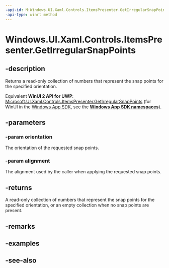```yaml
---
-api-id: M:Windows.UI.Xaml.Controls.ItemsPresenter.GetIrregularSnapPoints(Windows.UI.Xaml.Controls.Orientation,Windows.UI.Xaml.Controls.Primitives.SnapPointsAlignment)
-api-type: winrt method
---
```


<!-- Method syntax
public Windows.Foundation.Collections.IVectorView<float> GetIrregularSnapPoints(Windows.UI.Xaml.Controls.Orientation orientation, Windows.UI.Xaml.Controls.Primitives.SnapPointsAlignment alignment)
-->

# Windows.UI.Xaml.Controls.ItemsPresenter.GetIrregularSnapPoints

## -description
Returns a read-only collection of numbers that represent the snap points for the specified orientation.

Equivalent **WinUI 2 API for UWP**: [Microsoft.UI.Xaml.Controls.ItemsPresenter.GetIrregularSnapPoints](/windows/winui/api/microsoft.ui.xaml.controls.itemspresenter.getirregularsnappoints) (for WinUI in the [Windows App SDK](/windows/apps/windows-app-sdk/), see the **[Windows App SDK namespaces](/windows/windows-app-sdk/api/winrt/)**).

## -parameters
### -param orientation
The orientation of the requested snap points.

### -param alignment
The alignment used by the caller when applying the requested snap points.

## -returns
A read-only collection of numbers that represent the snap points for the specified orientation, or an empty collection when no snap points are present.

## -remarks

## -examples

## -see-also
